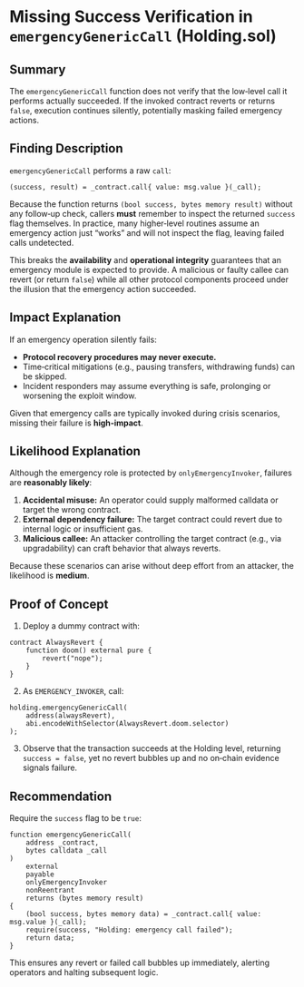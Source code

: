 # Missing Success Verification in `emergencyGenericCall` (Holding.sol)

## Summary
The `emergencyGenericCall` function does not verify that the low‑level call it performs actually succeeded. If the invoked contract reverts or returns `false`, execution continues silently, potentially masking failed emergency actions.

## Finding Description
`emergencyGenericCall` performs a raw `call`:

```solidity
(success, result) = _contract.call{ value: msg.value }(_call);
```

Because the function returns `(bool success, bytes memory result)` without any follow‑up check, callers **must** remember to inspect the returned `success` flag themselves. In practice, many higher‑level routines assume an emergency action just “works” and will not inspect the flag, leaving failed calls undetected.

This breaks the **availability** and **operational integrity** guarantees that an emergency module is expected to provide. A malicious or faulty callee can revert (or return `false`) while all other protocol components proceed under the illusion that the emergency action succeeded.

## Impact Explanation
If an emergency operation silently fails:

* **Protocol recovery procedures may never execute.**  
* Time‑critical mitigations (e.g., pausing transfers, withdrawing funds) can be skipped.  
* Incident responders may assume everything is safe, prolonging or worsening the exploit window.

Given that emergency calls are typically invoked during crisis scenarios, missing their failure is **high‑impact**.

## Likelihood Explanation
Although the emergency role is protected by `onlyEmergencyInvoker`, failures are **reasonably likely**:

1. **Accidental misuse:** An operator could supply malformed calldata or target the wrong contract.
2. **External dependency failure:** The target contract could revert due to internal logic or insufficient gas.
3. **Malicious callee:** An attacker controlling the target contract (e.g., via upgradability) can craft behavior that always reverts.

Because these scenarios can arise without deep effort from an attacker, the likelihood is **medium**.

## Proof of Concept
1. Deploy a dummy contract with:

```solidity
contract AlwaysRevert {
    function doom() external pure {
        revert("nope");
    }
}
```

2. As `EMERGENCY_INVOKER`, call:

```solidity
holding.emergencyGenericCall(
    address(alwaysRevert),
    abi.encodeWithSelector(AlwaysRevert.doom.selector)
);
```

3. Observe that the transaction succeeds at the Holding level, returning `success = false`, yet no revert bubbles up and no on‑chain evidence signals failure.

## Recommendation
Require the `success` flag to be `true`:

```solidity
function emergencyGenericCall(
    address _contract,
    bytes calldata _call
)
    external
    payable
    onlyEmergencyInvoker
    nonReentrant
    returns (bytes memory result)
{
    (bool success, bytes memory data) = _contract.call{ value: msg.value }(_call);
    require(success, "Holding: emergency call failed");
    return data;
}
```

This ensures any revert or failed call bubbles up immediately, alerting operators and halting subsequent logic.
